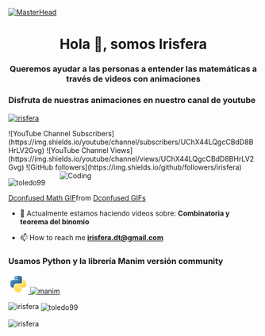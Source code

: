 [![MasterHead](https://github.com/irisfera/irisfera/assets/158130383/db902795-1eae-47ea-a88c-d1a58c4e561b)](https://rishavchanda.io)
<h1 align="center">Hola 👋, somos Irisfera</h1>
<h3 align="center">Queremos ayudar a las personas a entender las matemáticas a través de videos con animaciones</h3>
<h3 align="left">Disfruta de nuestras animaciones en nuestro canal de youtube</h3>
<p align="left">
<a href="https://www.youtube.com/@irisfera" target="blank"><img align="center" src="https://raw.githubusercontent.com/rahuldkjain/github-profile-readme-generator/master/src/images/icons/Social/youtube.svg" alt="irisfera" height="30" width="40" /></a>
</p>
![YouTube Channel Subscribers](https://img.shields.io/youtube/channel/subscribers/UChX44LQgcCBdD8BHrLV2Gvg)
![YouTube Channel Views](https://img.shields.io/youtube/channel/views/UChX44LQgcCBdD8BHrLV2Gvg)
![GitHub followers](https://img.shields.io/github/followers/irisfera)



<img align="right" alt="Coding" width="400" src="https://github.com/irisfera/irisfera/assets/158130383/db902795-1eae-47ea-a88c-d1a58c4e561b">


<p align="left"> <img src="https://tenor.com/es/view/dconfused-math-solving-gif-10774777" alt="toledo99" /> </p>
<div class="tenor-gif-embed" data-postid="10774777" data-share-method="host" data-aspect-ratio="1.79104" data-width="100%"><a href="https://tenor.com/view/dconfused-math-solving-gif-10774777">Dconfused Math GIF</a>from <a href="https://tenor.com/search/dconfused-gifs">Dconfused GIFs</a></div> <script type="text/javascript" async src="https://tenor.com/embed.js"></script>

- 🌱 Actualmente estamos haciendo videos sobre: **Combinatoria y teorema del binomio**

- 📫 How to reach me **irisfera.dt@gmail.com**




<h3 align="left">Usamos Python y la librería Manim versión community</h3>
<p align="left"> <a href="https://www.python.org" target="_blank" rel="noreferrer"> <img src="https://raw.githubusercontent.com/devicons/devicon/master/icons/python/python-original.svg" alt="python" width="40" height="40"/> </a>
<a href="https://www.manim.community" target="_blank" rel="noreferrer"> <img src="https://github.com/irisfera/irisfera/assets/158130383/8f59b2d9-50dd-4a6f-9ac2-2e06c12c7679" alt="manim" width="40" height="40"/> </a></p>

<p><img align="left" src="https://github-readme-stats.vercel.app/api/top-langs?username=irisfera&show_icons=true&locale=en&layout=compact" alt="irisfera" /></p>

<p>&nbsp;<img align="center" src="https://github-readme-stats.vercel.app/api?username=irisfera&show_icons=true&locale=en" alt="toledo99" /></p>

<p><img align="center" src="https://github-readme-streak-stats.herokuapp.com/?user=irisfera&" alt="irisfera" /></p>

<!--
**irisfera/irisfera** is a ✨ _special_ ✨ repository because its `README.md` (this file) appears on your GitHub profile.

Here are some ideas to get you started:

- 🔭 I’m currently working on ...
- 🌱 I’m currently learning ...
- 👯 I’m looking to collaborate on ...
- 🤔 I’m looking for help with ...
- 💬 Ask me about ...
- 📫 How to reach me: ...
- 😄 Pronouns: ...
- ⚡ Fun fact: ...
-->
